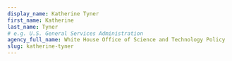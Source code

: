 ```yaml
---
display_name: Katherine Tyner
first_name: Katherine
last_name: Tyner
# e.g. U.S. General Services Administration
agency_full_name: White House Office of Science and Technology Policy
slug: katherine-tyner
---
```

